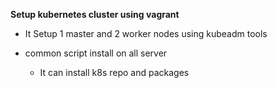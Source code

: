 

**Setup kubernetes cluster using vagrant**

- It Setup 1 master and 2 worker nodes using kubeadm tools 

- common script install on all server 
  - It can install k8s repo and packages

